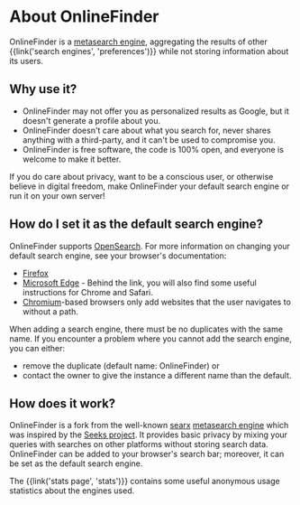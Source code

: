 # About OnlineFinder

OnlineFinder is a [metasearch engine], aggregating the results of other
{{link('search engines', 'preferences')}} while not storing information about
its users.


## Why use it?

- OnlineFinder may not offer you as personalized results as Google, but it doesn't
  generate a profile about you.
- OnlineFinder doesn't care about what you search for, never shares anything with a
  third-party, and it can't be used to compromise you.
- OnlineFinder is free software, the code is 100% open, and everyone is welcome to
  make it better.

If you do care about privacy, want to be a conscious user, or otherwise believe
in digital freedom, make OnlineFinder your default search engine or run it on your
own server!

## How do I set it as the default search engine?

OnlineFinder supports [OpenSearch].  For more information on changing your default
search engine, see your browser's documentation:

- [Firefox]
- [Microsoft Edge] - Behind the link, you will also find some useful instructions
  for Chrome and Safari.
- [Chromium]-based browsers only add websites that the user navigates to without
  a path.

When adding a search engine, there must be no duplicates with the same name.  If
you encounter a problem where you cannot add the search engine, you can either:

- remove the duplicate (default name: OnlineFinder) or
- contact the owner to give the instance a different name than the default.

## How does it work?

OnlineFinder is a fork from the well-known [searx] [metasearch engine] which was
inspired by the [Seeks project].  It provides basic privacy by mixing your
queries with searches on other platforms without storing search data.  OnlineFinder
can be added to your browser's search bar; moreover, it can be set as the
default search engine.

The {{link('stats page', 'stats')}} contains some useful anonymous usage
statistics about the engines used.


[OnlineFinder sources]: {{GIT_URL}}
[OnlineFinder docs]: {{get_setting('brand.docs_url')}}
[searx]: https://github.com/searx/searx
[metasearch engine]: https://en.wikipedia.org/wiki/Metasearch_engine
[Weblate]: https://translate.codeberg.org/projects/searxng/
[Seeks project]: https://beniz.github.io/seeks/
[OpenSearch]: https://github.com/dewitt/opensearch/blob/master/opensearch-1-1-draft-6.md
[Firefox]: https://support.mozilla.org/en-US/kb/add-or-remove-search-engine-firefox
[Microsoft Edge]: https://support.microsoft.com/en-us/help/4028574/microsoft-edge-change-the-default-search-engine
[Chromium]: https://www.chromium.org/tab-to-search
